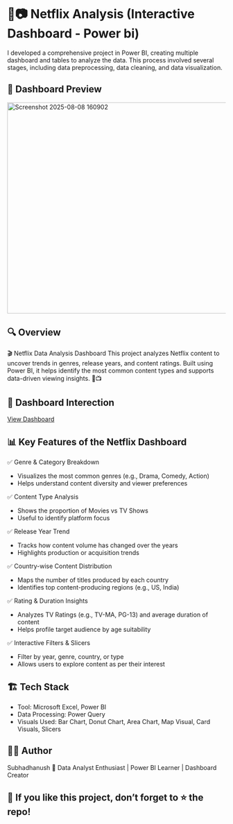 # 🍿📷 Netflix Analysis (Interactive Dashboard - Power bi) 
I developed a comprehensive project in Power BI, creating multiple dashboard and tables to analyze the data. This process involved several stages, including data preprocessing, data cleaning, and data visualization.

## 📸 Dashboard Preview
<img width="869" height="487" alt="Screenshot 2025-08-08 160902" src="https://github.com/user-attachments/assets/895df3fb-277d-42c3-919c-c9ea73ec77ef" />

## 🔍 Overview 
🎬 Netflix Data Analysis Dashboard
This project analyzes Netflix content to uncover trends in genres, release years, and content ratings.
Built using Power BI, it helps identify the most common content types and supports data-driven viewing insights. 🍿📺

## 🎯 Dashboard Interection 
<a href="https://github.com/Subhadhanush-R/Netflix-Analysis-/blob/main/Netflix_Analysis.pbix">View Dashboard</a>

## 📊 Key Features of the Netflix Dashboard
✅ Genre & Category Breakdown
* Visualizes the most common genres (e.g., Drama, Comedy, Action)
* Helps understand content diversity and viewer preferences
  
✅ Content Type Analysis
* Shows the proportion of Movies vs TV Shows
* Useful to identify platform focus
  
✅ Release Year Trend
* Tracks how content volume has changed over the years
* Highlights production or acquisition trends
  
✅ Country-wise Content Distribution
* Maps the number of titles produced by each country
* Identifies top content-producing regions (e.g., US, India)
  
✅ Rating & Duration Insights
* Analyzes TV Ratings (e.g., TV-MA, PG-13) and average duration of content
* Helps profile target audience by age suitability
  
✅ Interactive Filters & Slicers
* Filter by year, genre, country, or type
* Allows users to explore content as per their interest

## 🏗️ Tech Stack
 * Tool: Microsoft Excel, Power BI
 * Data Processing: Power Query
 * Visuals Used: Bar Chart, Donut Chart, Area Chart, Map Visual, Card Visuals, Slicers

## 👨‍💻 Author
Subhadhanush 
📌 Data Analyst Enthusiast | Power BI Learner | Dashboard Creator

## 🌟 If you like this project, don’t forget to ⭐ the repo!




